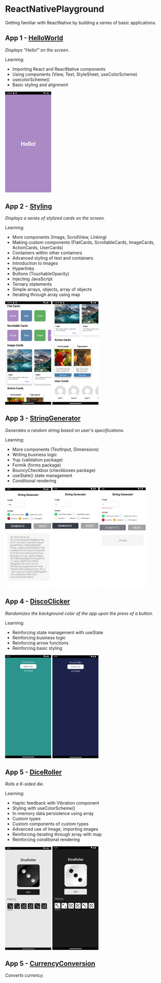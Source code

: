# ReactNativePlayground
Getting familiar with ReactNative by building a series of basic applications.

## App 1 - [HelloWorld](src/App01.tsx)

*Displays "Hello!" on the screen.*

Learning:
* Importing React and ReactNative components
* Using components (View, Text, StyleSheet, useColorScheme)
* usecolorScheme()
* Basic styling and alignment

<img src="screenshots\app1.png" width="150">


## App 2 - [Styling](src/App02.tsx)
*Displays a series of stylized cards on the screen.*

Learning:
* More components (Image, ScrollView, Linking)
* Making custom components (FlatCards, ScrollableCards, ImageCards, ActionCards, UserCards)
* Containers within other containers
* Advanced styling of text and containers
* Introduction to Images
* Hyperlinks
* Buttons (TouchableOpacity)
* Injecting JavaScript
* Ternary statements
* Simple arrays, objects, array of objects
* Iterating through array using map

<p float="left">
    <img src="screenshots\app2-1.png" width="150">
    <img src="screenshots\app2-2.png" width="150">
</p>

## App 3 - [StringGenerator](src/App03.tsx)
*Generates a random string based on user's specifications.*

Learning:
* More components (TextInput, Dimensions)
* Writing business logic
* Yup (validation package)
* Formik (forms package)
* BouncyCheckbox (checkboxes package)
* useState() state management
* Conditional rendering

<p float="left">
    <img src="screenshots\app3-1.png" width="150">
    <img src="screenshots\app3-2.png" width="150">
    <img src="screenshots\app3-3.png" width="150">
</p>

## App 4 - [DiscoClicker](src/App04.tsx)
*Randomizes the background color of the app upon the press of a button.*

Learning:
* Reinforcing state management with useState
* Reinforcing business logic
* Reinforcing arrow functions
* Reinforcing basic styling

<p float="left">
    <img src="screenshots\app4-1.png" width="150">
    <img src="screenshots\app4-2.png" width="150">
</p>

## App 5 - [DiceRoller](src/App05.tsx)
*Rolls a 6-sided die.*

Learning:
* Haptic feedback with Vibration component
* Styling with useColorScheme()
* In-memory data persistence using array
* Custom types
* Custom components of custom types
* Advanced use of Image, importing images
* Reinforcing iterating through array with map
* Reinforcing conditional rendering

<p float="left">
    <img src="screenshots\app5-1.png" width="150">
    <img src="screenshots\app5-2.png" width="150">
</p>

## App 5 - [CurrencyConversion](src/App06.tsx)
*Converts currency.*